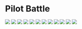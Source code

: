 # Pilot Battle

<img src="https://cssbattle.dev/targets/1.png">    <img src="https://cssbattle.dev/targets/2.png">
<img src="https://cssbattle.dev/targets/3.png">    <img src="https://cssbattle.dev/targets/4.png">
<img src="https://cssbattle.dev/targets/5.png">    <img src="https://cssbattle.dev/targets/6.png">
<img src="https://cssbattle.dev/targets/7.png">    <img src="https://cssbattle.dev/targets/8.png">
<img src="https://cssbattle.dev/targets/9.png">    <img src="https://cssbattle.dev/targets/10.png">
<img src="https://cssbattle.dev/targets/11.png">    <img src="https://cssbattle.dev/targets/12.png">
